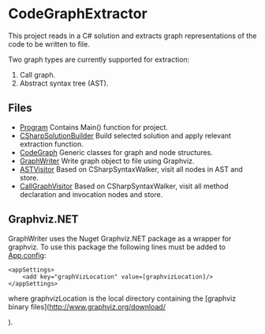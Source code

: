 # CodeGraphExtractor

This project reads in a C# solution and extracts graph representations of the code to be written to file.

Two graph types are currently supported for extraction:
1. Call graph.
2. Abstract syntax tree (AST).

## Files
- [Program](Program.cs) Contains Main() function for project.
- [CSharpSolutionBuilder](CSharpSolutionBuilder.cs) Build selected solution and apply relevant extraction function.
- [CodeGraph](Utils/CodeGraph.cs) Generic classes for graph and node structures.
- [GraphWriter](GraphWriter.cs) Write graph object to file using Graphviz.
- [ASTVisitor](ASTVisitor.cs) Based on CSharpSyntaxWalker, visit all nodes in AST and store.
- [CallGraphVisitor](CallGraphVisitor.cs) Based on CSharpSyntaxWalker, visit all method declaration and invocation nodes and store.

## Graphviz.NET
GraphWriter uses the Nuget Graphviz.NET package as a wrapper for graphviz. To use this package the following lines must be added to [App.config](App.config):
```
<appSettings>
    <add key="graphVizLocation" value=[graphvizLocation]/>
</appSettings>
```

where graphvizLocation is the local directory containing the [graphviz binary files](http://www.graphviz.org/download/

).
